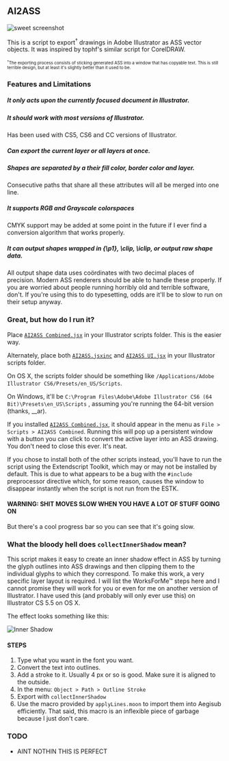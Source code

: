 ## AI2ASS ##
![sweet screenshot][screenshit]

This is a script to export<sup>†</sup> drawings in Adobe Illustrator as ASS
vector objects. It was inspired by tophf's similar script for CorelDRAW.

<sub><sub><sup>†</sup>The exporting process consists of sticking generated
ASS into a window that has copyable text. This is still terrible design,
but at least it's slightly better than it used to be.</sub></sub>

### Features and Limitations

##### It only acts upon the currently focused document in Illustrator.

##### It should work with most versions of Illustrator.
Has been used with CS5, CS6 and CC versions of Illustrator.

##### Can export the current layer or all layers at once.

##### Shapes are separated by a their fill color, border color and layer.
Consecutive paths that share all these attributes will all be merged
into one line.

##### It supports RGB and Grayscale colorspaces
CMYK support may be added at some point in the future if I ever find a
conversion algorithm that works properly.

##### It can output shapes wrapped in {\p1}, \clip, \iclip, or output raw shape data.
All output shape data uses coördinates with two decimal places of
precision. Modern ASS renderers should be able to handle these properly.
If you are worried about people running horribly old and terrible
software, don't. If you're using this to do typesetting, odds are it'll
be to slow to run on their setup anyway.

### Great, but how do I run it? ###

Place [`AI2ASS Combined.jsx`][rawcomb] in your Illustrator
scripts folder. This is the easier way.

Alternately, place both [`AI2ASS.jsxinc`][raw] and [`AI2ASS
UI.jsx`][rawui] in your Illustrator scripts folder.

On OS X, the scripts folder should be something like
`/Applications/Adobe Illustrator CS6/Presets/en_US/Scripts`.

On Windows, it'll be `C:\Program Files\Adobe\Adobe Illustrator CS6 (64
Bit)\Presets\en_US\Scripts` , assuming you're running the 64-bit version
(thanks, __ar).

If you installed [`AI2ASS Combined.jsx`][rawcomb], it should appear in
the menu as `File > Scripts > AI2ASS Combined`. Running this will pop up
a persistent window with a button you can click to convert the active
layer into an ASS drawing. You don't need to close this ever. It's neat.

If you chose to install both of the other scripts instead, you'll have
to run the script using the Extendscript Toolkit, which may or may not
be installed by default. This is due to what appears to be a bug with
the `#include` preprocessor directive which, for some reason, causes the
window to disappear instantly when the script is not run from the ESTK.

#### WARNING: SHIT MOVES SLOW WHEN YOU HAVE A LOT OF STUFF GOING ON ####

But there's a cool progress bar so you can see that it's going slow.

### What the bloody hell does `collectInnerShadow` mean? ###

This script makes it easy to create an inner shadow effect in ASS by
turning the glyph outlines into ASS drawings and then clipping them to
the individual glyphs to which they correspond. To make this work, a
very specific layer layout is required. I will list the WorksForMe™
steps here and I cannot promise they will work for you or even for me on
another version of Illustrator. I have used this (and probably will only
ever use this) on Illustrator CS 5.5 on OS X.

The effect looks something like this:

![Inner Shadow][innerShadow]

#### STEPS ####
 1. Type what you want in the font you want.
 2. Convert the text into outlines.
 3. Add a stroke to it. Usually 4 px or so is good. Make sure it is aligned to the outside.
 4. In the menu: `Object > Path > Outline Stroke`
 5. Export with `collectInnerShadow`
 6. Use the macro provided by `applyLines.moon` to import them into Aegisub efficiently. That said, this macro is an inflexible piece of garbage because I just don't care.

### TODO ###
- AINT NOTHIN THIS IS PERFECT

[screenshit]: https://raw.github.com/torque/AI2ASS/master/screenshot.png
[raw]: https://raw.github.com/torque/AI2ASS/master/built/AI2ASS.jsxinc
[rawui]: https://raw.github.com/torque/AI2ASS/master/built/AI2ASS%20UI.jsx
[rawcomb]: https://raw.github.com/torque/AI2ASS/master/built/AI2ASS%20Combined.jsx
[innerShadow]: https://raw.github.com/torque/AI2ASS/master/innershadow.png
